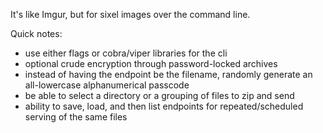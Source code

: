 It's like Imgur, but for sixel images over the command line.

Quick notes:
- use either flags or cobra/viper libraries for the cli
- optional crude encryption through password-locked archives
- instead of having the endpoint be the filename, randomly generate an all-lowercase alphanumerical passcode
- be able to select a directory or a grouping of files to zip and send
- ability to save, load, and then list endpoints for repeated/scheduled serving of the same files
